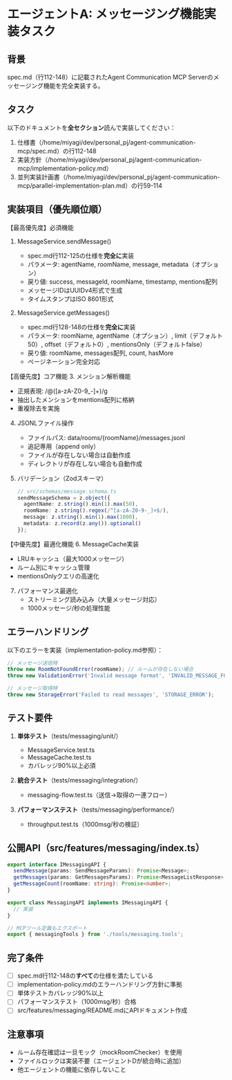# エージェントA: メッセージング機能実装タスク

## 背景
spec.md（行112-148）に記載されたAgent Communication MCP Serverのメッセージング機能を完全実装する。

## タスク
以下のドキュメントを**全セクション**読んで実装してください：
1. 仕様書（/home/miyagi/dev/personal_pj/agent-communication-mcp/spec.md）の行112-148
2. 実装方針（/home/miyagi/dev/personal_pj/agent-communication-mcp/implementation-policy.md）
3. 並列実装計画書（/home/miyagi/dev/personal_pj/agent-communication-mcp/parallel-implementation-plan.md）の行59-114

## 実装項目（優先順位順）

【最高優先度】必須機能
1. MessageService.sendMessage()
   - spec.md行112-125の仕様を**完全に**実装
   - パラメータ: agentName, roomName, message, metadata（オプション）
   - 戻り値: success, messageId, roomName, timestamp, mentions配列
   - メッセージIDはUUIDv4形式で生成
   - タイムスタンプはISO 8601形式

2. MessageService.getMessages()
   - spec.md行128-148の仕様を**完全に**実装
   - パラメータ: roomName, agentName（オプション）, limit（デフォルト50）, offset（デフォルト0）, mentionsOnly（デフォルトfalse）
   - 戻り値: roomName, messages配列, count, hasMore
   - ページネーション完全対応

【高優先度】コア機能
3. メンション解析機能
   - 正規表現: /@([a-zA-Z0-9_-]+)/g
   - 抽出したメンションをmentions配列に格納
   - 重複除去を実施

4. JSONLファイル操作
   - ファイルパス: data/rooms/{roomName}/messages.jsonl
   - 追記専用（append only）
   - ファイルが存在しない場合は自動作成
   - ディレクトリが存在しない場合も自動作成

5. バリデーション（Zodスキーマ）
   ```typescript
   // src/schemas/message.schema.ts
   sendMessageSchema = z.object({
     agentName: z.string().min(1).max(50),
     roomName: z.string().regex(/^[a-zA-Z0-9-_]+$/),
     message: z.string().min(1).max(1000),
     metadata: z.record(z.any()).optional()
   });
   ```

【中優先度】最適化機能
6. MessageCache実装
   - LRUキャッシュ（最大1000メッセージ）
   - ルーム別にキャッシュ管理
   - mentionsOnlyクエリの高速化

7. パフォーマンス最適化
   - ストリーミング読み込み（大量メッセージ対応）
   - 1000メッセージ/秒の処理性能

## エラーハンドリング

以下のエラーを実装（implementation-policy.md参照）：
```typescript
// メッセージ送信時
throw new RoomNotFoundError(roomName); // ルームが存在しない場合
throw new ValidationError('Invalid message format', 'INVALID_MESSAGE_FORMAT');

// メッセージ取得時
throw new StorageError('Failed to read messages', 'STORAGE_ERROR');
```

## テスト要件

1. **単体テスト**（tests/messaging/unit/）
   - MessageService.test.ts
   - MessageCache.test.ts
   - カバレッジ90%以上必須

2. **統合テスト**（tests/messaging/integration/）
   - messaging-flow.test.ts（送信→取得の一連フロー）

3. **パフォーマンステスト**（tests/messaging/performance/）
   - throughput.test.ts（1000msg/秒の検証）

## 公開API（src/features/messaging/index.ts）

```typescript
export interface IMessagingAPI {
  sendMessage(params: SendMessageParams): Promise<Message>;
  getMessages(params: GetMessagesParams): Promise<MessageListResponse>;
  getMessageCount(roomName: string): Promise<number>;
}

export class MessagingAPI implements IMessagingAPI {
  // 実装
}

// MCPツール定義もエクスポート
export { messagingTools } from './tools/messaging.tools';
```

## 完了条件
- [ ] spec.md行112-148の**すべて**の仕様を満たしている
- [ ] implementation-policy.mdのエラーハンドリング方針に準拠
- [ ] 単体テストカバレッジ90%以上
- [ ] パフォーマンステスト（1000msg/秒）合格
- [ ] src/features/messaging/README.mdにAPIドキュメント作成

## 注意事項
- ルーム存在確認は一旦モック（mockRoomChecker）を使用
- ファイルロックは実装不要（エージェントDが統合時に追加）
- 他エージェントの機能に依存しないこと